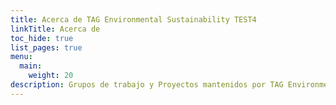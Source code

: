 ```yaml
---
title: Acerca de TAG Environmental Sustainability TEST4
linkTitle: Acerca de
toc_hide: true
list_pages: true
menu:
  main:
    weight: 20
description: Grupos de trabajo y Proyectos mantenidos por TAG Environmental Sustainability
---
```

